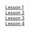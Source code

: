 [Lesson 1](Lesson1.html)  
[Lesson 2](Lesson2.html)  
[Lesson 3](Lesson3.html)  
[Lesson 4](Lesson4.html)  
